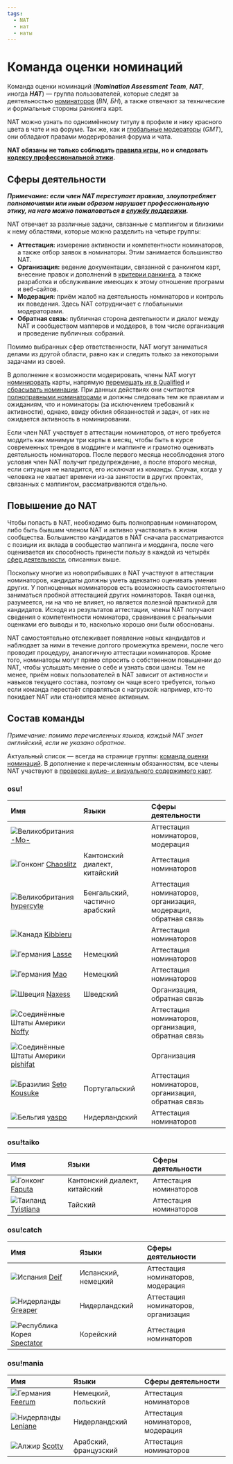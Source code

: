 ```yaml
---
tags:
  - NAT
  - нат
  - наты
---
```


# Команда оценки номинаций

Команда оценки номинаций (***Nomination Assessment Team***, ***NAT***, иногда ***НАТ***) — группа пользователей, которые следят за деятельностью [номинаторов](/wiki/People/The_Team/Beatmap_Nominators) (*BN*, *БН*), а также отвечают за технические и формальные стороны ранкинга карт.

NAT можно узнать по одноимённому титулу в профиле и нику красного цвета в чате и на форуме. Так же, как и [глобальные модераторы](/wiki/People/The_Team/Global_Moderation_Team) (*GMT*), они обладают правами модерирования форума и чата.

**NAT обязаны не только соблюдать [правила игры](/wiki/Rules), но и следовать [кодексу профессиональной этики](/wiki/Contributor_Code_of_Conduct).**

## Сферы деятельности

***Примечание: если член NAT переступает правила, злоупотребляет полномочиями или иным образом нарушает профессиональную этику, на него можно пожаловаться в [службу поддержки](/wiki/People/The_Team/Account_support_team#support@ppy.sh).***

NAT отвечает за различные задачи, связанные с маппингом и близкими к нему областями, которые можно разделить на четыре группы:

- **Аттестация:** измерение активности и компетентности номинаторов, а также отбор заявок в номинаторы. Этим занимается большинство NAT.
- **Организация:** ведение документации, связанной с ранкингом карт, внесение правок и дополнений в [критерии ранкинга](/wiki/Ranking_Criteria), а также разработка и обслуживание имеющих к этому отношение программ и веб-сайтов.
- **Модерация:** приём жалоб на деятельность номинаторов и контроль их поведения. Здесь NAT сотрудничает с глобальными модераторами.
- **Обратная связь:** публичная сторона деятельности и диалог между NAT и сообществом мапперов и моддеров, в том числе организация и проведение публичных собраний.

Помимо выбранных сфер ответственности, NAT могут заниматься делами из другой области, равно как и следить только за некоторыми задачами из своей.

В дополнение к возможности модерировать, члены NAT могут [номинировать](/wiki/Beatmap_ranking_procedure#номинация) карты, напрямую [перемещать их в Qualified](/wiki/Beatmap_ranking_procedure#квалификация) и [сбрасывать номинации](/wiki/Beatmap_ranking_procedure#сброс-номинации). При данных действиях они считаются [полноправными номинаторами](/wiki/People/The_Team/Beatmap_Nominators#полноправные-номинаторы) и должны следовать тем же правилам и ожиданиям, что и номинаторы (за исключением требований к активности), однако, ввиду обилия обязанностей и задач, от них не ожидается активность в номинировании.

Если член NAT участвует в аттестации номинаторов, от него требуется моддить как минимум три карты в месяц, чтобы быть в курсе современных трендов в моддинге и маппинге и грамотно оценивать деятельность номинаторов. После первого месяца несоблюдения этого условия член NAT получит предупреждение, а после второго месяца, если ситуация не наладится, его исключат из команды. Случаи, когда у человека не хватает времени из-за занятости в других проектах, связанных с маппингом, рассматриваются отдельно.

## Повышение до NAT

Чтобы попасть в NAT, необходимо быть полноправным номинатором, либо быть бывшим членом NAT и активно участвовать в жизни сообщества. Большинство кандидатов в NAT сначала рассматриваются с позиции их вклада в сообщество маппинга и моддинга, после чего оценивается их способность принести пользу в каждой из четырёх [сфер деятельности](#сферы-деятельности), описанных выше.

Поскольку многие из новоприбывших в NAT участвуют в аттестации номинаторов, кандидаты должны уметь адекватно оценивать умения других. У полноценных номинаторов есть возможность самостоятельно заниматься пробной аттестацией других номинаторов. Такая оценка, разумеется, ни на что не влияет, но является полезной практикой для кандидатов. Исходя из результатов аттестации, члены NAT получают сведения о компетентности номинатора, сравнивания с реальными оценками его выводы и то, насколько хорошо они были обоснованы.

NAT самостоятельно отслеживает появление новых кандидатов и наблюдает за ними в течение долгого промежутка времени, после чего проводит процедуру, аналогичную аттестации номинаторов. Кроме того, номинаторы могут прямо спросить о собственном повышении до NAT, чтобы услышать мнение о себе и узнать свои шансы. Тем не менее, приём новых пользователей в NAT зависит от активности и навыков текущего состава, поэтому он чаще всего требуется, только если команда перестаёт справляться с нагрузкой: например, кто-то покидает NAT или становится менее активным.

## Состав команды

*Примечание: помимо перечисленных языков, каждый NAT знает английский, если не указано обратное.*

Актуальный список — всегда на странице группы: [команда оценки номинаций](https://osu.ppy.sh/groups/7). В дополнение к перечисленным обязанностям, все члены NAT участвуют в [проверке аудио- и визуального содержимого карт](/wiki/Rules/Visual_Content_Considerations#что-делать,-если-вы-не-уверены-в-контенте?).

### osu!

| Имя | Языки | Сферы деятельности |
| :-- | :-- | :-- |
| ![][flag_GB] [-Mo-](https://osu.ppy.sh/users/2202163) |  | Аттестация номинаторов, модерация |
| ![][flag_HK] [Chaoslitz](https://osu.ppy.sh/users/3621552) | Кантонский диалект, китайский | Аттестация номинаторов |
| ![][flag_GB] [hypercyte](https://osu.ppy.sh/users/9155377) | Бенгальский, частично арабский | Аттестация номинаторов, организация, модерация, обратная связь |
| ![][flag_CA] [Kibbleru](https://osu.ppy.sh/users/3193504) |  | Аттестация номинаторов |
| ![][flag_DE] [Lasse](https://osu.ppy.sh/users/896613) | Немецкий | Аттестация номинаторов |
| ![][flag_DE] [Mao](https://osu.ppy.sh/users/2204515) | Немецкий | Аттестация номинаторов |
| ![][flag_SE] [Naxess](https://osu.ppy.sh/users/8129817) | Шведский | Организация, обратная связь |
| ![][flag_US] [Noffy](https://osu.ppy.sh/users/1541323) |  | Аттестация номинаторов, организация, обратная связь |
| ![][flag_US] [pishifat](https://osu.ppy.sh/users/3178418) |  | Организация |
| ![][flag_BR] [Seto Kousuke](https://osu.ppy.sh/users/2857314) | Португальский | Аттестация номинаторов, организация, обратная связь |
| ![][flag_BE] [yaspo](https://osu.ppy.sh/users/4945926) | Нидерландский | Аттестация номинаторов |

### osu!taiko

| Имя | Языки | Сферы деятельности |
| :-- | :-- | :-- |
| ![][flag_HK] [Faputa](https://osu.ppy.sh/users/845733) | Кантонский диалект, китайский | Аттестация номинаторов |
| ![][flag_TH] [Tyistiana](https://osu.ppy.sh/users/1421452) | Тайский | Аттестация номинаторов |

### osu!catch

| Имя | Языки | Сферы деятельности |
| :-- | :-- | :-- |
| ![][flag_ES] [Deif](https://osu.ppy.sh/users/318565) | Испанский, немецкий | Аттестация номинаторов, модерация |
| ![][flag_NL] [Greaper](https://osu.ppy.sh/users/2369776) | Нидерландский | Аттестация номинаторов, организация |
| ![][flag_KR] [Spectator](https://osu.ppy.sh/users/702598) | Корейский | Аттестация номинаторов |

### osu!mania

| Имя | Языки | Сферы деятельности |
| :-- | :-- | :-- |
| ![][flag_DE] [Feerum](https://osu.ppy.sh/users/4815717) | Немецкий, польский | Аттестация номинаторов |
| ![][flag_NL] [Leniane](https://osu.ppy.sh/users/7138602) | Нидерландский | Аттестация номинаторов, модерация |
| ![][flag_DZ] [Scotty](https://osu.ppy.sh/users/11085809) | Арабский, французский | Аттестация номинаторов |

[flag_BE]: /wiki/shared/flag/BE.gif "Бельгия"
[flag_BR]: /wiki/shared/flag/BR.gif "Бразилия"
[flag_CA]: /wiki/shared/flag/CA.gif "Канада"
[flag_DE]: /wiki/shared/flag/DE.gif "Германия"
[flag_DZ]: /wiki/shared/flag/DZ.gif "Алжир"
[flag_ES]: /wiki/shared/flag/ES.gif "Испания"
[flag_GB]: /wiki/shared/flag/GB.gif "Великобритания"
[flag_HK]: /wiki/shared/flag/HK.gif "Гонконг"
[flag_KR]: /wiki/shared/flag/KR.gif "Республика Корея"
[flag_NL]: /wiki/shared/flag/NL.gif "Нидерланды"
[flag_SE]: /wiki/shared/flag/SE.gif "Швеция"
[flag_TH]: /wiki/shared/flag/TH.gif "Таиланд"
[flag_US]: /wiki/shared/flag/US.gif "Соединённые Штаты Америки"
